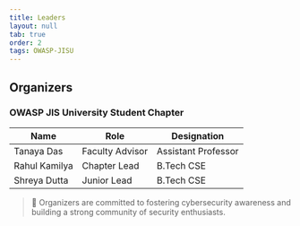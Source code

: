 ```yaml
---
title: Leaders
layout: null
tab: true
order: 2
tags: OWASP-JISU
---
```


## Organizers  

### OWASP JIS University Student Chapter  

| Name              | Role               | Designation         |
| ----------------- | ------------------ |---------------------|
| Tanaya Das        | Faculty Advisor     | Assistant Professor |
| Rahul Kamilya     | Chapter Lead       | B.Tech CSE          |
| Shreya Dutta      | Junior Lead        | B.Tech CSE          |

> 🚀 Organizers are committed to fostering cybersecurity awareness and building a strong community of security enthusiasts.  
